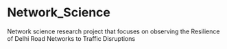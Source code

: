 # Network_Science
Network science research project that focuses on observing the Resilience of Delhi Road Networks to Traffic Disruptions
